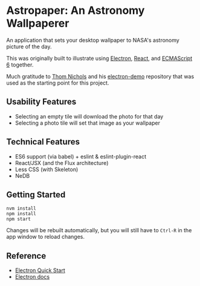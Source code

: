 # Astropaper: An Astronomy Wallpaperer

An application that sets your desktop wallpaper to NASA's astronomy picture of the day.

This was originally built to illustrate using [Electron](https://github.com/atom/electron), [React](https://facebook.github.io/react/), and [ECMAScript 6](https://github.com/lukehoban/es6features) together.

Much gratitude to [Thom Nichols](https://github.com/thom-nic) and his [electron-demo](https://github.com/thom-nic/electron-demo) repository that was used as the starting point for this project.

## Usability Features

* Selecting an empty tile will download the photo for that day
* Selecting a photo tile will set that image as your wallpaper

## Technical Features

* ES6 support (via babel) + eslint & eslint-plugin-react
* React/JSX (and the Flux architecture)
* Less CSS (with Skeleton)
* NeDB

## Getting Started

```
nvm install
npm install
npm start
```
Changes will be rebuilt automatically, but you will still have to `Ctrl-R`
in the app window to reload changes.

## Reference

* [Electron Quick Start](https://github.com/atom/electron/blob/master/docs/tutorial/quick-start.md)
* [Electron docs](https://github.com/atom/electron/tree/master/docs)
